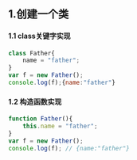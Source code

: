 ## 1.创建一个类

#### 1.1 class关键字实现

```javascript
class Father{
    name = "father";
}
var f = new Father();
console.log(f);{name:"father"}
```

#### 1.2 构造函数实现

```javascript
function Father(){
    this.name = "father";
}
var f = new Father();
console.log(f); // {name:"father"}
```

